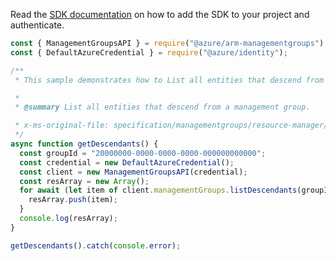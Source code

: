 Read the [SDK documentation](https://github.com/Azure/azure-sdk-for-js/blob/%40azure%2Farm-managementgroups_2.0.1/sdk/managementgroups/arm-managementgroups/README.md) on how to add the SDK to your project and authenticate.

```javascript
const { ManagementGroupsAPI } = require("@azure/arm-managementgroups");
const { DefaultAzureCredential } = require("@azure/identity");

/**
 * This sample demonstrates how to List all entities that descend from a management group.

 *
 * @summary List all entities that descend from a management group.

 * x-ms-original-file: specification/managementgroups/resource-manager/Microsoft.Management/stable/2021-04-01/examples/GetDescendants.json
 */
async function getDescendants() {
  const groupId = "20000000-0000-0000-0000-000000000000";
  const credential = new DefaultAzureCredential();
  const client = new ManagementGroupsAPI(credential);
  const resArray = new Array();
  for await (let item of client.managementGroups.listDescendants(groupId)) {
    resArray.push(item);
  }
  console.log(resArray);
}

getDescendants().catch(console.error);
```
